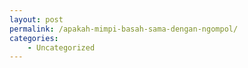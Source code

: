 ```yaml
---
layout: post
permalink: /apakah-mimpi-basah-sama-dengan-ngompol/
categories:
    - Uncategorized
---
```


